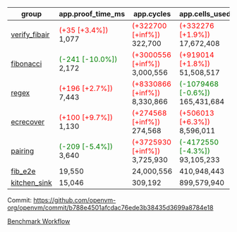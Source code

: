 | group | app.proof_time_ms | app.cycles | app.cells_used | leaf.proof_time_ms | leaf.cycles | leaf.cells_used |
| -- | -- | -- | -- | -- | -- | -- |
| [verify_fibair](https://github.com/openvm-org/openvm/blob/benchmark-results/benchmarks-pr/1567/verify_fibair-b788e4501afcdac76ede3b38435d3699a8784e18.md) |<span style='color: red'>(+35 [+3.4%])</span> 1,077 | <span style='color: red'>(+322700 [+inf%])</span> 322,700 | <span style='color: red'>(+332276 [+1.9%])</span> 17,672,408 |- | - | - |
| [fibonacci](https://github.com/openvm-org/openvm/blob/benchmark-results/benchmarks-pr/1567/fibonacci-b788e4501afcdac76ede3b38435d3699a8784e18.md) |<span style='color: green'>(-241 [-10.0%])</span> 2,172 | <span style='color: red'>(+3000556 [+inf%])</span> 3,000,556 | <span style='color: red'>(+919014 [+1.8%])</span> 51,508,517 |<span style='color: green'>(-126 [-4.1%])</span> 2,982 | <span style='color: red'>(+1248059 [+inf%])</span> 1,248,059 | <span style='color: red'>(+990794 [+1.4%])</span> 70,825,472 |
| [regex](https://github.com/openvm-org/openvm/blob/benchmark-results/benchmarks-pr/1567/regex-b788e4501afcdac76ede3b38435d3699a8784e18.md) |<span style='color: red'>(+196 [+2.7%])</span> 7,443 | <span style='color: red'>(+8330866 [+inf%])</span> 8,330,866 | <span style='color: green'>(-1079468 [-0.6%])</span> 165,431,684 |<span style='color: green'>(-3257 [-25.9%])</span> 9,308 | <span style='color: red'>(+3326771 [+inf%])</span> 3,326,771 | <span style='color: green'>(-69450480 [-22.9%])</span> 234,205,546 |
| [ecrecover](https://github.com/openvm-org/openvm/blob/benchmark-results/benchmarks-pr/1567/ecrecover-b788e4501afcdac76ede3b38435d3699a8784e18.md) |<span style='color: red'>(+100 [+9.7%])</span> 1,130 | <span style='color: red'>(+274568 [+inf%])</span> 274,568 | <span style='color: red'>(+506013 [+6.3%])</span> 8,596,011 |<span style='color: green'>(-791 [-7.5%])</span> 9,713 | <span style='color: red'>(+2934940 [+inf%])</span> 2,934,940 | <span style='color: red'>(+1573488 [+0.6%])</span> 246,667,840 |
| [pairing](https://github.com/openvm-org/openvm/blob/benchmark-results/benchmarks-pr/1567/pairing-b788e4501afcdac76ede3b38435d3699a8784e18.md) |<span style='color: green'>(-209 [-5.4%])</span> 3,640 | <span style='color: red'>(+3725930 [+inf%])</span> 3,725,930 | <span style='color: green'>(-4172550 [-4.3%])</span> 93,105,233 |<span style='color: green'>(-3195 [-41.5%])</span> 4,501 | <span style='color: red'>(+2010453 [+inf%])</span> 2,010,453 | <span style='color: green'>(-65128575 [-31.7%])</span> 140,396,759 |
| [fib_e2e](https://github.com/openvm-org/openvm/blob/benchmark-results/benchmarks-pr/1567/fib_e2e-b788e4501afcdac76ede3b38435d3699a8784e18.md) | 19,550 |  24,000,556 |  410,948,443 | 16,921 |  7,462,479 |  435,774,112 |
| [kitchen_sink](https://github.com/openvm-org/openvm/blob/benchmark-results/benchmarks-pr/1567/kitchen_sink-b788e4501afcdac76ede3b38435d3699a8784e18.md) | 15,046 |  309,192 |  899,579,940 | 23,638 |  7,952,503 |  748,994,358 |


Commit: https://github.com/openvm-org/openvm/commit/b788e4501afcdac76ede3b38435d3699a8784e18

[Benchmark Workflow](https://github.com/openvm-org/openvm/actions/runs/16542028939)
